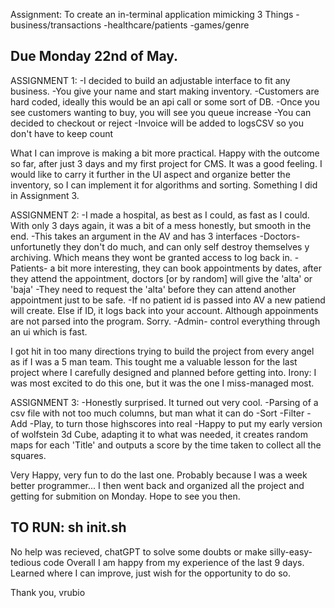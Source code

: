 Assignment: To create an in-terminal application mimicking 3 Things
    -business/transactions
    -healthcare/patients
    -games/genre

Due Monday 22nd of May.
----------------------------


ASSIGNMENT 1: 
    -I decided to build an adjustable interface to fit any business. 
    -You give your name and start making inventory.
    -Customers are hard coded, ideally this would be an api call or some sort of DB.
    -Once you see customers wanting to buy, you will see you queue increase
    -You can decided to checkout or reject
    -Invoice will be added to logsCSV so you don't have to keep count

What I can improve is making a bit more practical. Happy with the outcome so far, after just 3 days and my first project for CMS. It was a good feeling.
I would like to carry it further in the UI aspect and organize better the inventory, so I can implement it for algorithms and sorting. Something I did in Assignment 3.



ASSIGNMENT 2:
    -I made a hospital, as best as I could, as fast as I could. With only 3 days again, it was a bit of a mess honestly, but smooth in the end.
    -This takes an argument in the AV and has 3 interfaces
        -Doctors- unfortunetly they don't do much, and can only self destroy themselves y archiving. Which means they wont be granted access to log back in.
        -Patients- a bit more interesting, they can book appointments by dates, after they attend the appointment, doctors [or by random] will give the 'alta' or 'baja'
            -They need to request the 'alta' before they can attend another appointment just to be safe.
            -If no patient id is passed into AV a new patiend will create. Else if ID, it logs back into your account. Although appoinments are not parsed into the program. Sorry.
        -Admin- control everything through an ui which is fast. 

I got hit in too many directions trying to build the project from every angel as if I was a 5 man team. This tought me a valuable lesson for the last project where I carefully designed and planned before getting into.
Irony: I was most excited to do this one, but it was the one I miss-managed most. 



ASSIGNMENT 3:
    -Honestly surprised. It turned out very cool.
    -Parsing of a csv file with not too much columns, but man what it can do
        -Sort
        -Filter
        -Add
        -Play, to turn those highscores into real
    -Happy to put my early version of wolfstein 3d Cube, adapting it to what was needed, it creates random maps for each 'Title' and outputs a score by the time taken to collect all the squares.

Very Happy, very fun to do the last one. Probably because I was a week better programmer... I then went back and organized all the project and getting for submition on Monday. Hope to see you then.



TO RUN: sh init.sh
------------------------------
No help was recieved, chatGPT to solve some doubts or make silly-easy-tedious code
Overall I am happy from my experience of the last 9 days. Learned where I can improve, just wish for the opportunity to do so.

Thank you,
vrubio
